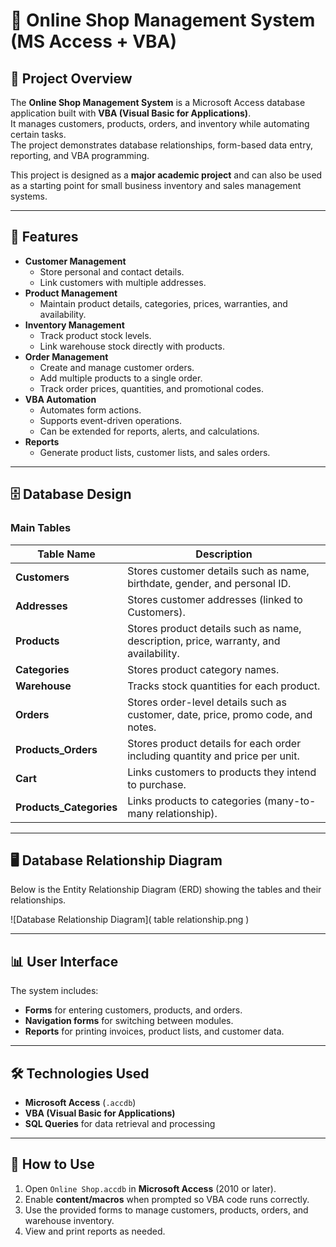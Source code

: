 # 🛒 Online Shop Management System (MS Access + VBA)

## 📌 Project Overview
The **Online Shop Management System** is a Microsoft Access database application built with **VBA (Visual Basic for Applications)**.  
It manages customers, products, orders, and inventory while automating certain tasks.  
The project demonstrates database relationships, form-based data entry, reporting, and VBA programming.

This project is designed as a **major academic project** and can also be used as a starting point for small business inventory and sales management systems.

---

## 🎯 Features
- **Customer Management**
  - Store personal and contact details.
  - Link customers with multiple addresses.
- **Product Management**
  - Maintain product details, categories, prices, warranties, and availability.
- **Inventory Management**
  - Track product stock levels.
  - Link warehouse stock directly with products.
- **Order Management**
  - Create and manage customer orders.
  - Add multiple products to a single order.
  - Track order prices, quantities, and promotional codes.
- **VBA Automation**
  - Automates form actions.
  - Supports event-driven operations.
  - Can be extended for reports, alerts, and calculations.
- **Reports**
  - Generate product lists, customer lists, and sales orders.

---

## 🗄 Database Design

### **Main Tables**
| Table Name | Description |
|------------|-------------|
| **Customers** | Stores customer details such as name, birthdate, gender, and personal ID. |
| **Addresses** | Stores customer addresses (linked to Customers). |
| **Products** | Stores product details such as name, description, price, warranty, and availability. |
| **Categories** | Stores product category names. |
| **Warehouse** | Tracks stock quantities for each product. |
| **Orders** | Stores order-level details such as customer, date, price, promo code, and notes. |
| **Products_Orders** | Stores product details for each order including quantity and price per unit. |
| **Cart** | Links customers to products they intend to purchase. |
| **Products_Categories** | Links products to categories (many-to-many relationship). |

---

## 🖥 Database Relationship Diagram
Below is the Entity Relationship Diagram (ERD) showing the tables and their relationships.

![Database Relationship Diagram]( table relationship.png )

---

## 📊 User Interface
The system includes:
- **Forms** for entering customers, products, and orders.
- **Navigation forms** for switching between modules.
- **Reports** for printing invoices, product lists, and customer data.

---

## 🛠 Technologies Used
- **Microsoft Access** (`.accdb`)
- **VBA (Visual Basic for Applications)**
- **SQL Queries** for data retrieval and processing

---

## 🚀 How to Use
1. Open `Online Shop.accdb` in **Microsoft Access** (2010 or later).
2. Enable **content/macros** when prompted so VBA code runs correctly.
3. Use the provided forms to manage customers, products, orders, and warehouse inventory.
4. View and print reports as needed.
